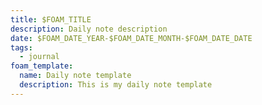 ```yaml
---
title: $FOAM_TITLE
description: Daily note description
date: $FOAM_DATE_YEAR-$FOAM_DATE_MONTH-$FOAM_DATE_DATE
tags:
  - journal
foam_template:
  name: Daily note template
  description: This is my daily note template
---
```

